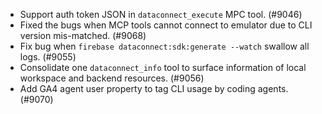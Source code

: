 - Support auth token JSON in `dataconnect_execute` MPC tool. (#9046)
- Fixed the bugs when MCP tools cannot connect to emulator due to CLI version mis-matched. (#9068)
- Fix bug when `firebase dataconnect:sdk:generate --watch` swallow all logs. (#9055)
- Consolidate one `dataconnect_info` tool to surface information of local workspace and backend resources. (#9056)
- Add GA4 agent user property to tag CLI usage by coding agents. (#9070)

